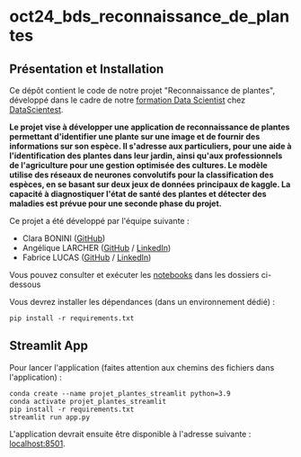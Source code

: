 # oct24_bds_reconnaissance_de_plantes

## Présentation et Installation

Ce dépôt contient le code de notre projet "Reconnaissance de plantes", développé dans le cadre de notre [formation Data Scientist](https://datascientest.com/formation-data-scientist) chez [DataScientest](https://datascientest.com/).

**Le projet vise à développer une application de reconnaissance de plantes permettant d'identifier une plante sur une image et de fournir des informations sur son espèce. Il s'adresse aux particuliers, pour une aide à l'identification des plantes dans leur jardin, ainsi qu'aux professionnels de l'agriculture pour une gestion optimisée des cultures. Le modèle utilise des réseaux de neurones convolutifs pour la classification des espèces, en se basant sur deux jeux de données principaux de kaggle. La capacité à diagnostiquer l'état de santé des plantes et détecter des maladies est prévue pour une seconde phase du projet.**

Ce projet a été développé par l'équipe suivante :

- Clara BONINI ([GitHub](https://github.com/clara-bnn))
- Angélique LARCHER ([GitHub](https://github.com/angielx) / [LinkedIn](https://www.linkedin.com/in/ang%C3%A9lique-larcher-9664a412b/))
- Fabrice LUCAS ([GitHub](https://github.com/fabricelucas) / [LinkedIn](https://www.linkedin.com/in/fabrice-lucas-052b3163/))

Vous pouvez consulter et exécuter les [notebooks](./notebooks) dans les dossiers ci-dessous

Vous devrez installer les dépendances (dans un environnement dédié) :

```
pip install -r requirements.txt
```

## Streamlit App

Pour lancer l'application (faites attention aux chemins des fichiers dans l'application) :

```shell
conda create --name projet_plantes_streamlit python=3.9
conda activate projet_plantes_streamlit
pip install -r requirements.txt
streamlit run app.py
```

L'application devrait ensuite être disponible à l'adresse suivante : [localhost:8501](http://localhost:8501).
